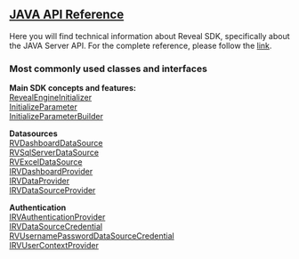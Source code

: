 <h2><a href="/en/developer/api/web/server/java/latest/index.html" target="_blank" rel="noopener\">JAVA API Reference </a></h2>  
Here you will find technical information about Reveal SDK, specifically about the JAVA Server API. For the complete reference, please follow the <a href="/en/developer/api/web/server/java/latest/index.html" target="_blank">link</a>.


<h3>Most commonly used classes and interfaces</h3>

**Main SDK concepts and features:**  
<a href="/en/developer/api/web/server/java/latest/com/infragistics/reveal/engine/init/RevealEngineInitializer.html" target="_blank" rel="noopener\">RevealEngineInitializer</a>  
<a href="/en/developer/api/web/server/java/latest/com/infragistics/reveal/engine/init/InitializeParameter.html" target="_blank" rel="noopener\">InitializeParameter</a>  
<a href="/en/developer/api/web/server/java/latest/com/infragistics/reveal/engine/init/InitializeParameterBuilder.html" target="_blank" rel="noopener\">InitializeParameterBuilder</a>

**Datasources**  
<a href="/en/developer/api/web/server/java/latest/com/infragistics/reveal/sdk/api/model/RVDashboardDataSource.html" target="_blank" rel="noopener\">RVDashboardDataSource</a>  
<a href="/en/developer/api/web/server/java/latest/com/infragistics/reveal/sdk/api/model/RVSqlServerDataSource.html" target="_blank" rel="noopener\">RVSqlServerDataSource</a>  
<a href="/en/developer/api/web/server/java/latest/com/infragistics/reveal/sdk/api/model/RVExcelDataSource.html" target="_blank" rel="noopener\">RVExcelDataSource</a>  
<a href="/en/developer/api/web/server/java/latest/com/infragistics/reveal/sdk/api/IRVDashboardProvider.html" target="_blank" rel="noopener\">IRVDashboardProvider</a>  
<a href="/en/developer/api/web/server/java/latest/com/infragistics/reveal/sdk/api/IRVDataProvider.html" target="_blank" rel="noopener\">IRVDataProvider</a>  
<a href="/en/developer/api/web/server/java/latest/com/infragistics/reveal/sdk/api/IRVDataSourceProvider.html" target="_blank" rel="noopener\">IRVDataSourceProvider</a>

**Authentication**  
<a href="/en/developer/api/web/server/java/latest/com/infragistics/reveal/sdk/api/IRVAuthenticationProvider.html" target="_blank" rel="noopener\">IRVAuthenticationProvider</a>  
<a href="/en/developer/api/web/server/java/latest/com/infragistics/reveal/sdk/api/IRVDataSourceCredential.html" target="_blank" rel="noopener\">IRVDataSourceCredential</a>  
<a href="/en/developer/api/web/server/java/latest/com/infragistics/reveal/sdk/api/RVUsernamePasswordDataSourceCredential.html" target="_blank" rel="noopener\">RVUsernamePasswordDataSourceCredential</a>  
<a href="/en/developer/api/web/server/java/latest/com/infragistics/reveal/sdk/api/IRVUserContextProvider.html" target="_blank" rel="noopener\">IRVUserContextProvider</a>  



 




